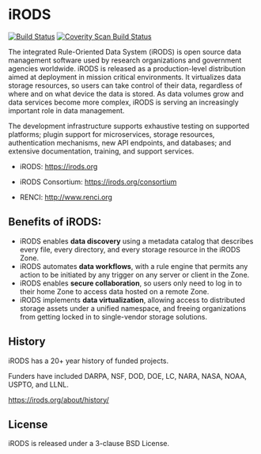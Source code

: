 # iRODS

[![Build Status](https://travis-ci.org/irods/irods.svg?branch=master)](https://travis-ci.org/irods/irods) <a href="https://scan.coverity.com/projects/2605"><img alt="Coverity Scan Build Status" src="https://scan.coverity.com/projects/2605/badge.svg"/></a>

The integrated Rule-Oriented Data System (iRODS) is open source data management software used by research organizations and government agencies worldwide.  iRODS is released as a production-level distribution aimed at deployment in mission critical environments.  It virtualizes data storage resources, so users can take control of their data, regardless of where and on what device the data is stored. As data volumes grow and data services become more complex, iRODS is serving an increasingly important role in data management.

The development infrastructure supports exhaustive testing on supported platforms; plugin support for microservices, storage resources, authentication mechanisms, new API endpoints, and databases; and extensive documentation, training, and support services.

- iRODS: https://irods.org

- iRODS Consortium: https://irods.org/consortium

- RENCI: http://www.renci.org


## Benefits of iRODS:

- iRODS enables **data discovery** using a metadata catalog that describes every file, every directory, and every storage resource in the iRODS Zone.
- iRODS automates **data workflows**, with a rule engine that permits any action to be initiated by any trigger on any server or client in the Zone.
- iRODS enables **secure collaboration**, so users only need to log in to their home Zone to access data hosted on a remote Zone.
- iRODS implements **data virtualization**, allowing access to distributed storage assets under a unified namespace, and freeing organizations from getting locked in to single-vendor storage solutions.

## History

iRODS has a 20+ year history of funded projects.

Funders have included DARPA, NSF, DOD, DOE, LC, NARA, NASA, NOAA, USPTO, and LLNL.

https://irods.org/about/history/

## License

iRODS is released under a 3-clause BSD License.
